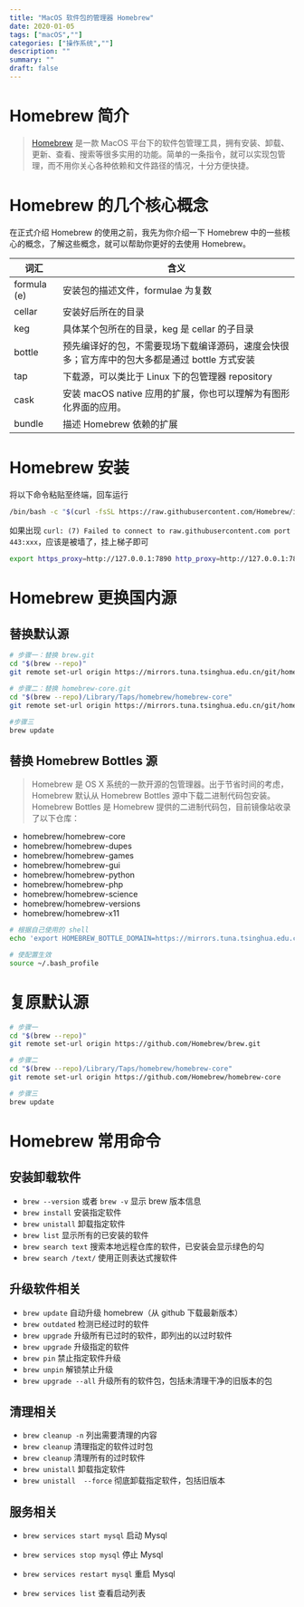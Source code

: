```yaml
---
title: "MacOS 软件包的管理器 Homebrew"
date: 2020-01-05
tags: ["macOS",""]
categories: ["操作系统",""]
description: ""
summary: ""
draft: false
---
```


[introduce]: https://brew.sh/index_zh-cn

# Homebrew 简介

> [Homebrew][introduce] 是一款 MacOS 平台下的软件包管理工具，拥有安装、卸载、更新、查看、搜索等很多实用的功能。简单的一条指令，就可以实现包管理，而不用你关心各种依赖和文件路径的情况，十分方便快捷。

# Homebrew 的几个核心概念

在正式介绍 Homebrew 的使用之前，我先为你介绍一下 Homebrew 中的一些核心的概念，了解这些概念，就可以帮助你更好的去使用 Homebrew。

| 词汇        | 含义                                                         |
| ----------- | ------------------------------------------------------------ |
| formula (e) | 安装包的描述文件，formulae 为复数                            |
| cellar      | 安装好后所在的目录                                           |
| keg         | 具体某个包所在的目录，keg 是 cellar 的子目录                 |
| bottle      | 预先编译好的包，不需要现场下载编译源码，速度会快很多；官方库中的包大多都是通过 bottle 方式安装 |
| tap         | 下载源，可以类比于 Linux 下的包管理器 repository             |
| cask        | 安装 macOS native 应用的扩展，你也可以理解为有图形化界面的应用。 |
| bundle      | 描述 Homebrew 依赖的扩展                                     |

# Homebrew 安装

将以下命令粘贴至终端，回车运行

```bash
/bin/bash -c "$(curl -fsSL https://raw.githubusercontent.com/Homebrew/install/master/install.sh)"
```

如果出现 `curl: (7) Failed to connect to raw.githubusercontent.com port 443:xxx`，应该是被墙了，挂上梯子即可

```bash
export https_proxy=http://127.0.0.1:7890 http_proxy=http://127.0.0.1:7890 all_proxy=socks5://127.0.0.1:7890
```

# Homebrew 更换国内源

## 替换默认源

``` bash
# 步骤一：替换 brew.git
cd "$(brew --repo)"
git remote set-url origin https://mirrors.tuna.tsinghua.edu.cn/git/homebrew/brew.git

# 步骤二：替换 homebrew-core.git
cd "$(brew --repo)/Library/Taps/homebrew/homebrew-core"
git remote set-url origin https://mirrors.tuna.tsinghua.edu.cn/git/homebrew/homebrew-core.git

#步骤三
brew update
```

## 替换 Homebrew Bottles 源

>Homebrew 是 OS X 系统的一款开源的包管理器。出于节省时间的考虑，Homebrew 默认从 Homebrew Bottles 源中下载二进制代码包安装。Homebrew Bottles 是 Homebrew 提供的二进制代码包，目前镜像站收录了以下仓库：

- homebrew/homebrew-core
- homebrew/homebrew-dupes
- homebrew/homebrew-games
- homebrew/homebrew-gui
- homebrew/homebrew-python
- homebrew/homebrew-php
- homebrew/homebrew-science
- homebrew/homebrew-versions
- homebrew/homebrew-x11

``````bash
# 根据自己使用的 shell
echo 'export HOMEBREW_BOTTLE_DOMAIN=https://mirrors.tuna.tsinghua.edu.cn/homebrew-bottles' >> ~/.bash_profile
``````

```bash
# 使配置生效
source ~/.bash_profile
```

# 复原默认源

```bash
# 步骤一
cd "$(brew --repo)"
git remote set-url origin https://github.com/Homebrew/brew.git

# 步骤二
cd "$(brew --repo)/Library/Taps/homebrew/homebrew-core"
git remote set-url origin https://github.com/Homebrew/homebrew-core

# 步骤三
brew update
```

# Homebrew 常用命令

## 安装卸载软件

- `brew --version` 或者 `brew -v` 显示 brew 版本信息
- `brew install` 安装指定软件
- `brew unistall`  卸载指定软件
- `brew list`  显示所有的已安装的软件
- `brew search text` 搜索本地远程仓库的软件，已安装会显示绿色的勾
- `brew search /text/` 使用正则表达式搜软件

##  升级软件相关

- `brew update` 自动升级 homebrew（从 github 下载最新版本）
- `brew outdated` 检测已经过时的软件
- `brew upgrade`  升级所有已过时的软件，即列出的以过时软件
- `brew upgrade` 升级指定的软件
- `brew pin` 禁止指定软件升级
- `brew unpin` 解锁禁止升级
- `brew upgrade --all` 升级所有的软件包，包括未清理干净的旧版本的包

## 清理相关

- `brew cleanup -n` 列出需要清理的内容
- `brew cleanup` 清理指定的软件过时包
- `brew cleanup` 清理所有的过时软件
- `brew unistall` 卸载指定软件
- `brew unistall  --force` 彻底卸载指定软件，包括旧版本

## 服务相关

- `brew services start mysql` 启动 Mysql

- `brew services stop mysql` 停止 Mysql

- `brew services restart mysql` 重启 Mysql

- `brew services list` 查看启动列表
